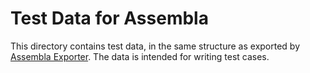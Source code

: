 # Test Data for Assembla
This directory contains test data, in the same structure as exported by [Assembla Exporter](https://github.com/emumba-com/assembla-exporter). The data is intended for writing test cases.